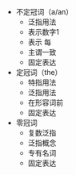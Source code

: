 - 不定冠词（a/an）
	- 泛指用法
	- 表示数字1
	- 表示 每
	- 主谓一致
	- 固定表达
- 定冠词（the）
	- 特指用法
	- 泛指用法
	- 在形容词前
	- 固定表达
- 零冠词
	- 复数泛指
	- 泛指概念
	- 专有名词
	- 固定表达